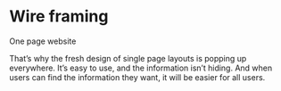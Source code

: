 Wire framing
===========

One page website

That’s why the fresh design of single page layouts is popping up everywhere. It’s easy to use, and the information isn’t hiding. And when users can find the information they want, it will be easier for all users.
